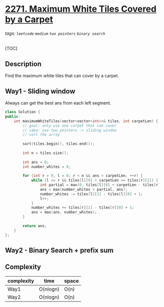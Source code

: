 # [2271. Maximum White Tiles Covered by a Carpet](https://leetcode.com/problems/maximum-white-tiles-covered-by-a-carpet/)

###### tags: `leetcode` `medium` `two pointers` `binary search`

[TOC]

## Description
Find the maximum white tiles that can cover by a carpet.

## Way1 - Sliding window
Always can get the best ans from each left segment.

```c++
class Solution {
public:
    int maximumWhiteTiles(vector<vector<int>>& tiles, int carpetLen) {
        // goal: only use one carpet that can cover 
        // idea: use two pointers -> sliding window
        // sort the array
        
        sort(tiles.begin(), tiles.end());
        
        int n = tiles.size();
        
        int ans = 0;
        int number_whites = 0;
        
        for (int r = 0, l = 0; r < n && ans < carpetLen; ++r) {
            while (l <= r && tiles[l][0] + carpetLen <= tiles[r][1]) { // too much
                int partial = max(0, tiles[l][0] + carpetLen - tiles[r][0]);
                ans = max(number_whites + partial, ans);
                number_whites -= tiles[l][1] - tiles[l][0] + 1;
                l++;
            }
            number_whites += tiles[r][1] - tiles[r][0] + 1;
            ans = max(ans, number_whites);
        }
        
        return ans;
    }
};
```

## Way2 - Binary Search + prefix sum

## Complexity

| complexity | time | space |
| - | - | - |
| Way1 | O(nlogn) | O(n) |
| Way2 | O(nlogn) | O(n) |

